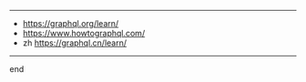
---

- https://graphql.org/learn/
- https://www.howtographql.com/
- zh https://graphql.cn/learn/


---

end